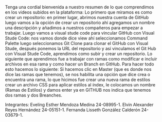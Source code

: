 Tenga una cordial bienvenida a nuestro resumen de lo que comprendimos en los videos subidos en la plataforma:
Lo primero que miramos es como crear un repositorio:  en primer lugar, abrimos nuestra cuenta de GitHub  luego vamos a la opción de crear un repositorio ahí agregamos un nombre una descripción y añadimos a nuestros compañeros para empezar a trabajar.
Luego vamos a visual stude code  para vincular GitHub con Visual Stude Code: nos vamos donde dice view ahí seleccionamos Command Palette luego seleccionamos Git Clone para clonar el GitHub   con Visual Stude, después ponemos la URL del repositorio y así vinculamos el Git Hub con Visual Stude Code, aprendimos como subir y crear un repositorio.
Lo siguiente que aprendimos fue a trabajar con ramas como modificar e incluir archivos en esa rama y como hacer un Branch en GitHub.
Para hacer todo esto hacemos lo siguiente:
Si hacemos clic en Master (que es donde nos dice las ramas que tenemos), se nos habilita una opción que dice crea o encuentra una rama, lo que hicimos fue crear una nueva rama de estilos crear un archivo CSS para aplicar estilos al índex, le colocamos un nombre (Ramas de Estilos) y damos enter  ya en GITHUB nos indica que tenemos dos ramas y dos Breanches.



 
Integrantes:
Eveling Esther Mendoza Medina   24-08995-1.
Elvin Alexander Reyes Hernández   24-05151-1.
Fernanda Lisseth González Calderón  24-03679-1.
